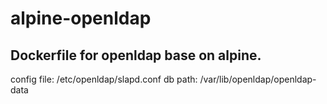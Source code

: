 # alpine-openldap
## Dockerfile for openldap base on alpine.
config file: /etc/openldap/slapd.conf
db path: /var/lib/openldap/openldap-data
